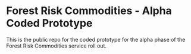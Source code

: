 # Forest Risk Commodities - Alpha Coded Prototype

This is the public repo for the coded prototype for the alpha phase of the Forest Risk Commodities service roll out.